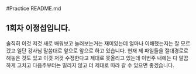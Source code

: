 #Practice README.md

## 1회차 이정섭입니다.

솔직히 이것 저것 새로 배워보고 눌러보는거는 재미있는데 얼마나 이해했는지는 잘 모르겠고 일단 강사님 말씀대로 앞으로 앞으로 하고 있습니다. 현재 제 파일들을 절대경로로 해놓은 것도 있고 이것 저것 수정한다고 제대로 못올리고 있는데 이번주 내에는 다 말끔하게 고치고 다음주부터는 밀리지 않고 더 제대로 따라 갈 수 있으면 좋겠습니다.